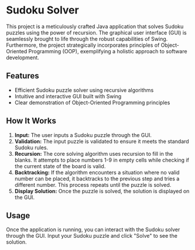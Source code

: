 <!DOCTYPE html>
<html lang="en">
<head>
    <meta charset="UTF-8">
    <meta name="viewport" content="width=device-width, initial-scale=1.0">
    <title>Sudoku Solver</title>
</head>
<body>
    <h1>Sudoku Solver</h1>
    <p>This project is a meticulously crafted Java application that solves Sudoku puzzles using the power of recursion. The graphical user interface (GUI) is seamlessly brought to life through the robust capabilities of Swing. Furthermore, the project strategically incorporates principles of Object-Oriented Programming (OOP), exemplifying a holistic approach to software development.</p>

  <h2>Features</h2>
    <ul>
        <li>Efficient Sudoku puzzle solver using recursive algorithms</li>
        <li>Intuitive and interactive GUI built with Swing</li>
        <li>Clear demonstration of Object-Oriented Programming principles</li>
    </ul>

  <h2>How It Works</h2>
  <ol>
        <li><strong>Input:</strong> The user inputs a Sudoku puzzle through the GUI.</li>
        <li><strong>Validation:</strong> The input puzzle is validated to ensure it meets the standard Sudoku rules.</li>
        <li><strong>Recursion:</strong> The core solving algorithm uses recursion to fill in the blanks. It attempts to place numbers 1-9 in empty cells while checking if the current state of the board is valid.</li>
        <li><strong>Backtracking:</strong> If the algorithm encounters a situation where no valid number can be placed, it backtracks to the previous step and tries a different number. This process repeats until the puzzle is solved.</li>
        <li><strong>Display Solution:</strong> Once the puzzle is solved, the solution is displayed on the GUI.</li>
    </ol>

  <h2>Usage</h2>
    <p>Once the application is running, you can interact with the Sudoku solver through the GUI. Input your Sudoku puzzle and click "Solve" to see the solution.</p>


</body>
</html>
